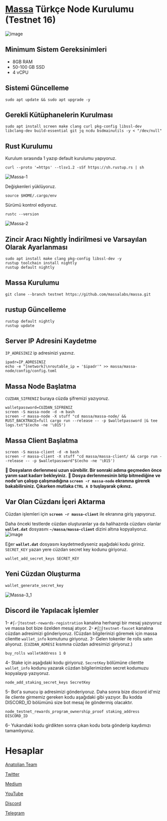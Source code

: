 # [Massa](https://github.com/koltigin/Massa-Turkce) Türkçe Node Kurulumu (Testnet 16)
![image](https://user-images.githubusercontent.com/102043225/191850755-6183c74f-24d3-43f3-930f-3254a28ee332.png)

##  Minimum Sistem Gereksinimleri
* 8GB RAM
* 50-100 GB SSD
* 4 vCPU

## Sistemi Güncelleme
```shell
sudo apt update && sudo apt upgrade -y
```

## Gerekli Kütüphanelerin Kurulması
```shell
sudo apt install screen make clang curl pkg-config libssl-dev libclang-dev build-essential git jq ncdu bsdmainutils -y < "/dev/null"
```

## Rust Kurulumu
Kurulum sırasında 1 yazıp default kurulumu yapıyoruz.

```shell
curl --proto '=https' --tlsv1.2 -sSf https://sh.rustup.rs | sh
```
![Massa-1](https://user-images.githubusercontent.com/102043225/191853793-fbd73b8f-62c5-4405-b332-956fb069025b.JPG)

Değişkenleri yüklüyoruz.
```shell
source $HOME/.cargo/env
```

Sürümü kontrol ediyoruz.
```shell
rustc --version
```
![Massa-2](https://user-images.githubusercontent.com/102043225/191853858-fc6ec5d2-7505-4381-a642-462227f93b8c.JPG)

## Zincir Aracı Nightly İndirilmesi ve Varsayılan Olarak Ayarlanması
```shell
sudo apt install make clang pkg-config libssl-dev -y
rustup toolchain install nightly
rustup default nightly
```

## Massa Kurulumu
```shell
git clone --branch testnet https://github.com/massalabs/massa.git
```

## rustup Güncelleme
```shell
rustup default nightly 
rustup update
```

## Server IP Adresini Kaydetme
`IP_ADRESINIZ` ip adresinizi yazınız.
```shell
ipadr=IP_ADRESINIZ
echo -e "[network]\nroutable_ip = '$ipadr'" >> massa/massa-node/config/config.toml
```

## Massa Node Başlatma
`CUZDAN_SIFRENIZ` buraya cüzda şifremizi yazıyoruz.
```shell
walletpassword=CUZDAN_SIFRENIZ
screen -S massa-node -d -m bash
screen -r massa-node -X stuff "cd massa/massa-node/ && RUST_BACKTRACE=full cargo run --release -- -p $walletpassword |& tee logs.txt"$(echo -ne '\015')
```

## Massa Client Başlatma

```shell
screen -S massa-client -d -m bash
screen -r massa-client -X stuff "cd massa/massa-client/ && cargo run --release -- -p $walletpassword"$(echo -ne '\015')
```

🔴 **Dosyaların derlenmesi uzun sürebilir. Bir sonraki adıma geçmeden önce yarım saat kadarr bekleyiniz.**
🔴 **Dosya derlenmesinin bitip bitmediğine ve node'un çalışıp çalışmadığına `screen -r massa-node` ekranına girerek bakabilirsiniz. Çıkarken mutlaka `CTRL A D` tuşlayarak çıkınız.**


## Var Olan Cüzdanı İçeri Aktarma
Cüzdan işlemleri için **`screen -r massa-client`** ile ekranına giriş yapıyoruz.

Daha önceki testlerde cüzdan oluşturanlar ya da halihazırda cüzdanı olanlar **`wallet.dat`** dosyasını **`~/massa/massa-client`** dizini altına kopyalıyoruz.
![image](https://user-images.githubusercontent.com/102043225/191854241-3475e65b-5acc-4397-bd73-c5d1410f56a6.png)

Eğer **`wallet.dat`** dosyasını kaydetmediyseniz aşağıdaki kodu giriniz.
`SECRET_KEY` yazan yere cüzdan secret key kodunu giriyoruz.
```shell 
wallet_add_secret_keys SECRET_KEY
```

## Yeni Cüzdan Oluşturma
```shell 
wallet_generate_secret_key 
```
![Massa-3_1](https://user-images.githubusercontent.com/102043225/191856385-8f713e55-9e35-4b10-8a15-f2fb78f1ad09.jpg)

## Discord ile Yapılacak İşlemler

1- `#⌠✅⌡testnet-rewards-registration` kanalına herhangi bir mesaj yazıyoruz ve massa bot bize özelden mesaj atıyor.
2- `#⌠💸⌡testnet-faucet` kanalına cüzdan adresimizi gönderiyoruz. (Cüzdan bilgilerinizi göremek için massa clientte `wallet_info` komutunu giriyoruz.
3- Gelen tokenler ile rolls satın alıyoruz. (`CUZDAN_ADRESI` kısmına cüzdan adresimizi giriyoruz.)
```shell
buy_rolls walletAddress 1 0
```
4- Stake için aşağıdaki kodu giriyoruz. `SecretKey` bölümüne clientte `wallet_info` kodunu yazarak cüzdan bilgilerimizden secret kodumuzu kopyalayıp yazıyoruz. 
```shell
node_add_staking_secret_keys SecretKey 
```
5- Bot'a sunucu ip adresimizi gönderiyoruz. Daha sonra bize discord id'miz ile cliente girmemiz gereken kodu aşağıdaki gibi yazıyor. Bu kodda DISCORD_ID bölümünü size bot mesaj ile göndermiş olacaktır.
```shell
node_testnet_rewards_program_ownership_proof staking_address DISCORD_ID
```
6- Yukarıdaki kodu girdikten sonra çıkan kodu bota gönderip kaydımızı tamamlıyoruz.


# Hesaplar

[Anatolian Team](https://anatolianteam.com)

[Twitter](https://twitter.commehmetkoltigin)

[Medium](https://medium.com/@mehmetkoltigin)

[YouTube](https://www.youtube.com/channel/UCmLgaftx5e38BE0E7gpY2dA)

[Discord](https://discordapp.com/users/837933958280904737)

[Telegram](https://t.me/mehmetkoltigin)
